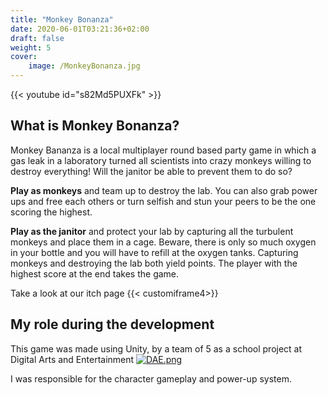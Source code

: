 ```yaml
---
title: "Monkey Bonanza"
date: 2020-06-01T03:21:36+02:00
draft: false
weight: 5
cover:
    image: /MonkeyBonanza.jpg
---
```


{{< youtube id="s82Md5PUXFk" >}}

## What is Monkey Bonanza?
Monkey Bananza is a local multiplayer round based party game in which a gas leak in a laboratory turned all scientists into crazy monkeys willing to destroy everything! Will the janitor be able to prevent them to do so?

**Play as monkeys** and team up to destroy the lab. You can also grab power ups and free each others or turn selfish and stun your peers to be the one scoring the highest.

**Play as the janitor** and protect your lab by capturing all the turbulent monkeys and place them in a cage. Beware, there is only so much oxygen in your bottle and you will have to refill at the oxygen tanks.
Capturing monkeys and destroying the lab both yield points. The player with the highest score at the end takes the game.

Take a look at our itch page
{{< customiframe4>}}

## My role during the development
This game was made using Unity, by a team of 5 as a school project at Digital Arts and Entertainment 
[![DAE.png](/DAE.png)](https://digitalartsandentertainment.be?target=_blank)

I was responsible for the character gameplay and power-up system.